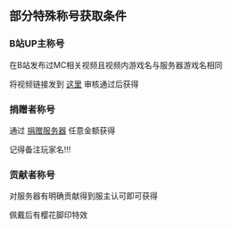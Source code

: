 ## 部分特殊称号获取条件

### B站UP主称号

在B站发布过MC相关视频且视频内游戏名与服务器游戏名相同

将视频链接发到 <a href="https://bbs.tatysmp.love/index.php?forums/%E7%A7%B0%E5%8F%B7%E6%8A%95%E7%A8%BF.9/">这里</a> 审核通过后获得

### 捐赠者称号

通过 <a href="https://wiki.tatysmp.love/#/donate">捐赠服务器</a> 任意金额获得

记得备注玩家名!!!

### 贡献者称号

对服务器有明确贡献得到服主认可即可获得

佩戴后有樱花脚印特效